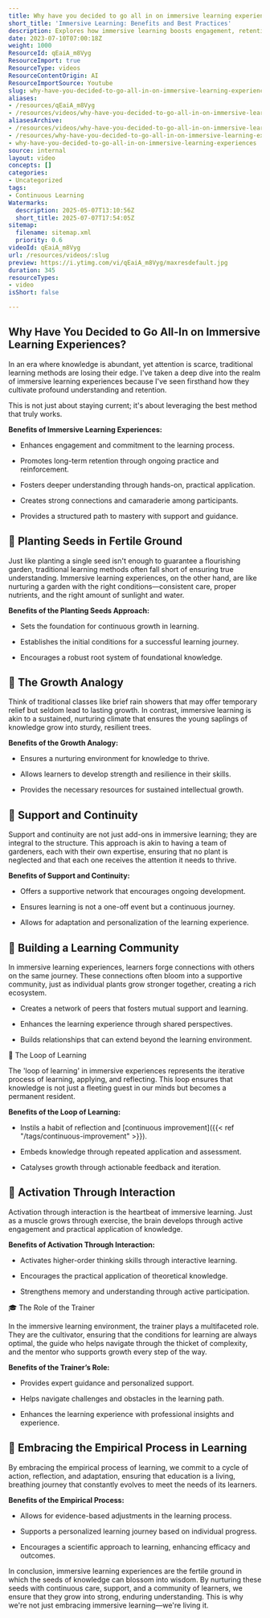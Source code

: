 ```yaml
---
title: Why have you decided to go all in on immersive learning experiences?
short_title: 'Immersive Learning: Benefits and Best Practices'
description: Explores how immersive learning boosts engagement, retention, and understanding through hands-on practice, community support, and continuous, interactive learning.
date: 2023-07-10T07:00:18Z
weight: 1000
ResourceId: qEaiA_m8Vyg
ResourceImport: true
ResourceType: videos
ResourceContentOrigin: AI
ResourceImportSource: Youtube
slug: why-have-you-decided-to-go-all-in-on-immersive-learning-experiences
aliases:
- /resources/qEaiA_m8Vyg
- /resources/videos/why-have-you-decided-to-go-all-in-on-immersive-learning-experiences
aliasesArchive:
- /resources/videos/why-have-you-decided-to-go-all-in-on-immersive-learning-experiences
- /resources/why-have-you-decided-to-go-all-in-on-immersive-learning-experiences
- why-have-you-decided-to-go-all-in-on-immersive-learning-experiences
source: internal
layout: video
concepts: []
categories:
- Uncategorized
tags:
- Continuous Learning
Watermarks:
  description: 2025-05-07T13:10:56Z
  short_title: 2025-07-07T17:54:05Z
sitemap:
  filename: sitemap.xml
  priority: 0.6
videoId: qEaiA_m8Vyg
url: /resources/videos/:slug
preview: https://i.ytimg.com/vi/qEaiA_m8Vyg/maxresdefault.jpg
duration: 345
resourceTypes:
- video
isShort: false

---
```

## Why Have You Decided to Go All-In on Immersive Learning Experiences? 

In an era where knowledge is abundant, yet attention is scarce, traditional learning methods are losing their edge. I've taken a deep dive into the realm of immersive learning experiences because I've seen firsthand how they cultivate profound understanding and retention.  

This is not just about staying current; it's about leveraging the best method that truly works. 

**Benefits of Immersive Learning Experiences:** 

- Enhances engagement and commitment to the learning process. 

- Promotes long-term retention through ongoing practice and reinforcement. 

- Fosters deeper understanding through hands-on, practical application. 

- Creates strong connections and camaraderie among participants. 

- Provides a structured path to mastery with support and guidance. 

## 🌱 Planting Seeds in Fertile Ground 

Just like planting a single seed isn't enough to guarantee a flourishing garden, traditional learning methods often fall short of ensuring true understanding. Immersive learning experiences, on the other hand, are like nurturing a garden with the right conditions—consistent care, proper nutrients, and the right amount of sunlight and water. 

**Benefits of the Planting Seeds Approach:** 

- Sets the foundation for continuous growth in learning. 

- Establishes the initial conditions for a successful learning journey. 

- Encourages a robust root system of foundational knowledge. 

## 🌳 The Growth Analogy 

Think of traditional classes like brief rain showers that may offer temporary relief but seldom lead to lasting growth. In contrast, immersive learning is akin to a sustained, nurturing climate that ensures the young saplings of knowledge grow into sturdy, resilient trees. 

**Benefits of the Growth Analogy:** 

- Ensures a nurturing environment for knowledge to thrive. 

- Allows learners to develop strength and resilience in their skills. 

- Provides the necessary resources for sustained intellectual growth. 

## 🤝 Support and Continuity 

Support and continuity are not just add-ons in immersive learning; they are integral to the structure. This approach is akin to having a team of gardeners, each with their own expertise, ensuring that no plant is neglected and that each one receives the attention it needs to thrive. 

**Benefits of Support and Continuity:** 

- Offers a supportive network that encourages ongoing development. 

- Ensures learning is not a one-off event but a continuous journey. 

- Allows for adaptation and personalization of the learning experience. 

## 👥 Building a Learning Community 

In immersive learning experiences, learners forge connections with others on the same journey. These connections often bloom into a supportive community, just as individual plants grow stronger together, creating a rich ecosystem. 

- Creates a network of peers that fosters mutual support and learning. 

- Enhances the learning experience through shared perspectives. 

- Builds relationships that can extend beyond the learning environment. 

🔄 The Loop of Learning 

The 'loop of learning' in immersive experiences represents the iterative process of learning, applying, and reflecting. This loop ensures that knowledge is not just a fleeting guest in our minds but becomes a permanent resident. 

**Benefits of the Loop of Learning:** 

- Instils a habit of reflection and [continuous improvement]({{< ref "/tags/continuous-improvement" >}}). 

- Embeds knowledge through repeated application and assessment. 

- Catalyses growth through actionable feedback and iteration. 

## 🧠 Activation Through Interaction 

Activation through interaction is the heartbeat of immersive learning. Just as a muscle grows through exercise, the brain develops through active engagement and practical application of knowledge. 

**Benefits of Activation Through Interaction:** 

- Activates higher-order thinking skills through interactive learning. 

- Encourages the practical application of theoretical knowledge. 

- Strengthens memory and understanding through active participation. 

🎓 The Role of the Trainer 

In the immersive learning environment, the trainer plays a multifaceted role. They are the cultivator, ensuring that the conditions for learning are always optimal, the guide who helps navigate through the thicket of complexity, and the mentor who supports growth every step of the way. 

**Benefits of the Trainer’s Role:** 

- Provides expert guidance and personalized support. 

- Helps navigate challenges and obstacles in the learning path. 

- Enhances the learning experience with professional insights and experience. 

## 🔁 Embracing the Empirical Process in Learning 

By embracing the empirical process of learning, we commit to a cycle of action, reflection, and adaptation, ensuring that education is a living, breathing journey that constantly evolves to meet the needs of its learners. 

**Benefits of the Empirical Process:** 

- Allows for evidence-based adjustments in the learning process. 

- Supports a personalized learning journey based on individual progress. 

- Encourages a scientific approach to learning, enhancing efficacy and outcomes. 

In conclusion, immersive learning experiences are the fertile ground in which the seeds of knowledge can blossom into wisdom. By nurturing these seeds with continuous care, support, and a community of learners, we ensure that they grow into strong, enduring understanding. This is why we're not just embracing immersive learning—we're living it.
